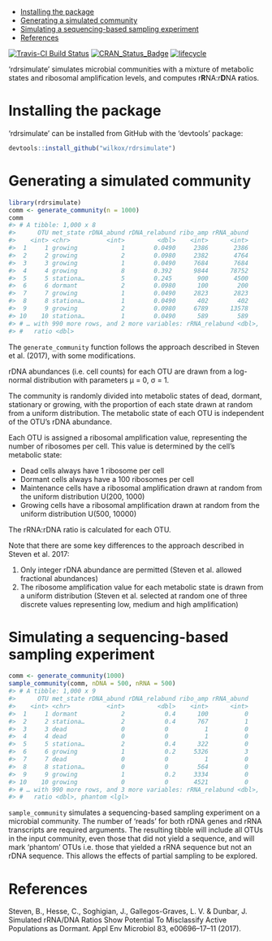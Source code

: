 
  - [Installing the package](#installing-the-package)
  - [Generating a simulated
    community](#generating-a-simulated-community)
  - [Simulating a sequencing-based sampling
    experiment](#simulating-a-sequencing-based-sampling-experiment)
  - [References](#references)

[![Travis-CI Build
Status](https://travis-ci.org/wilkox/rdrsimulate.svg?branch=master)](https://travis-ci.org/wilkox/rdrsimulate)
[![CRAN\_Status\_Badge](http://www.r-pkg.org/badges/version/rdrsimulate)](https://cran.r-project.org/package=rdrsimulate)
[![lifecycle](https://img.shields.io/badge/lifecycle-experimental-orange.svg)](https://www.tidyverse.org/lifecycle/#experimental)

‘rdrsimulate’ simulates microbial communities with a mixture of
metabolic states and ribosomal amplification levels, and computes
r**R**NA:r**D**NA **r**atios.

# Installing the package

‘rdrsimulate’ can be installed from GitHub with the ‘devtools’ package:

``` r
devtools::install_github("wilkox/rdrsimulate")
```

# Generating a simulated community

``` r
library(rdrsimulate)
comm <- generate_community(n = 1000)
comm
#> # A tibble: 1,000 x 8
#>      OTU met_state rDNA_abund rDNA_relabund ribo_amp rRNA_abund
#>    <int> <chr>          <int>         <dbl>    <int>      <int>
#>  1     1 growing            1        0.0490     2386       2386
#>  2     2 growing            2        0.0980     2382       4764
#>  3     3 growing            1        0.0490     7684       7684
#>  4     4 growing            8        0.392      9844      78752
#>  5     5 stationa…          5        0.245       900       4500
#>  6     6 dormant            2        0.0980      100        200
#>  7     7 growing            1        0.0490     2823       2823
#>  8     8 stationa…          1        0.0490      402        402
#>  9     9 growing            2        0.0980     6789      13578
#> 10    10 stationa…          1        0.0490      589        589
#> # … with 990 more rows, and 2 more variables: rRNA_relabund <dbl>,
#> #   ratio <dbl>
```

The `generate_community` function follows the approach described in
Steven et al. (2017), with some modifications.

rDNA abundances (i.e. cell counts) for each OTU are drawn from a
log-normal distribution with parameters μ = 0, σ = 1.

The community is randomly divided into metabolic states of dead,
dormant, stationary or growing, with the proportion of each state drawn
at random from a uniform distribution. The metabolic state of each OTU
is independent of the OTU’s rDNA abundance.

Each OTU is assigned a ribosomal amplification value, representing the
number of ribosomes per cell. This value is determined by the cell’s
metabolic state:

  - Dead cells always have 1 ribosome per cell
  - Dormant cells always have a 100 ribosomes per cell
  - Maintenance cells have a ribosomal amplification drawn at random
    from the uniform distribution U(200, 1000)
  - Growing cells have a ribosomal amplification drawn at random from
    the uniform distribution U(500, 10000)

The rRNA:rDNA ratio is calculated for each OTU.

Note that there are some key differences to the approach described in
Steven et al. 2017:

1.  Only integer rDNA abundance are permitted (Steven et al. allowed
    fractional abundances)
2.  The ribosome amplification value for each metabolic state is drawn
    from a uniform distribution (Steven et al. selected at random one of
    three discrete values representing low, medium and high
    amplification)

# Simulating a sequencing-based sampling experiment

``` r
comm <- generate_community(1000)
sample_community(comm, nDNA = 500, nRNA = 500)
#> # A tibble: 1,000 x 9
#>      OTU met_state rDNA_abund rDNA_relabund ribo_amp rRNA_abund
#>    <int> <chr>          <int>         <dbl>    <int>      <int>
#>  1     1 dormant            2           0.4      100          0
#>  2     2 stationa…          2           0.4      767          1
#>  3     3 dead               0           0          1          0
#>  4     4 dead               0           0          1          0
#>  5     5 stationa…          2           0.4      322          0
#>  6     6 growing            1           0.2     5326          3
#>  7     7 dead               0           0          1          0
#>  8     8 stationa…          0           0        564          0
#>  9     9 growing            1           0.2     3334          0
#> 10    10 growing            0           0       4521          0
#> # … with 990 more rows, and 3 more variables: rRNA_relabund <dbl>,
#> #   ratio <dbl>, phantom <lgl>
```

`sample_community` simulates a sequencing-based sampling experiment on a
microbial community. The number of ‘reads’ for both rDNA genes and rRNA
transcripts are required arguments. The resulting tibble will include
all OTUs in the input community, even those that did not yield a
sequence, and will mark ‘phantom’ OTUs i.e. those that yielded a rRNA
sequence but not an rDNA sequence. This allows the effects of partial
sampling to be explored.

# References

Steven, B., Hesse, C., Soghigian, J., Gallegos-Graves, L. V. & Dunbar,
J. Simulated rRNA/DNA Ratios Show Potential To Misclassify Active
Populations as Dormant. Appl Env Microbiol 83, e00696–17–11 (2017).
